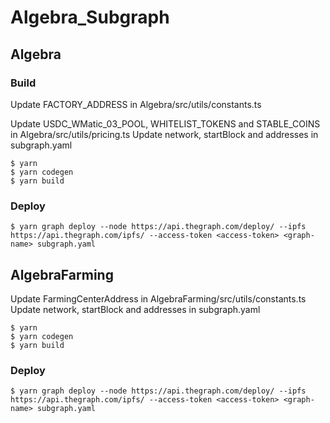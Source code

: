 # Algebra_Subgraph

## Algebra

### Build

Update FACTORY_ADDRESS in Algebra/src/utils/constants.ts

Update USDC_WMatic_03_POOL,  WHITELIST_TOKENS and STABLE_COINS in Algebra/src/utils/pricing.ts 
Update network, startBlock and addresses in subgraph.yaml

```
$ yarn
$ yarn codegen
$ yarn build 
```

### Deploy

```
$ yarn graph deploy --node https://api.thegraph.com/deploy/ --ipfs https://api.thegraph.com/ipfs/ --access-token <access-token> <graph-name> subgraph.yaml
```

## AlgebraFarming

Update FarmingCenterAddress in AlgebraFarming/src/utils/constants.ts
Update network, startBlock and addresses in subgraph.yaml

```
$ yarn
$ yarn codegen
$ yarn build 
```

### Deploy

```
$ yarn graph deploy --node https://api.thegraph.com/deploy/ --ipfs https://api.thegraph.com/ipfs/ --access-token <access-token> <graph-name> subgraph.yaml
```